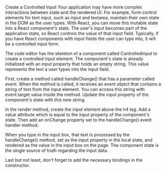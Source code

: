 Create a Controlled Input
Your application may have more complex interactions between state and the rendered UI. For example, form control elements for text input, such as input and textarea, maintain their own state in the DOM as the user types. With React, you can move this mutable state into a React component's state. The user's input becomes part of the application state, so React controls the value of that input field. Typically, if you have React components with input fields the user can type into, it will be a controlled input form.

The code editor has the skeleton of a component called ControlledInput to create a controlled input element. The component's state is already initialized with an input property that holds an empty string. This value represents the text a user types into the input field.

First, create a method called handleChange() that has a parameter called event. When the method is called, it receives an event object that contains a string of text from the input element. You can access this string with event.target.value inside the method. Update the input property of the component's state with this new string.

In the render method, create the input element above the h4 tag. Add a value attribute which is equal to the input property of the component's state. Then add an onChange property set to the handleChange() event handler method.

When you type in the input box, that text is processed by the handleChange() method, set as the input property in the local state, and rendered as the value in the input box on the page. The component state is the single source of truth regarding the input data.

Last but not least, don't forget to add the necessary bindings in the constructor.